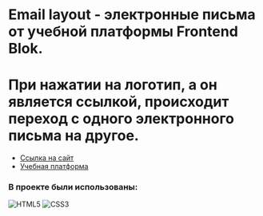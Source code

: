# Email layout - электронные письма от учебной платформы Frontend Blok.

# При нажатии на логотип, а он является ссылкой, происходит переход с одного электронного письма на другое.

* [Ссылка на сайт](https://reshetnikovdmitriy.github.io/Email_layout/index.html)
* [Учебная платформа](https://frontendblok.com/)

### В проекте были использованы:
![HTML5](https://img.shields.io/badge/-HTML5-black?style=for-the-badge&logo=html5&logoColor=FFFFFF)
![CSS3](https://img.shields.io/badge/-CSS3-black?style=for-the-badge&logo=css3&logoColor=FFFFFF)